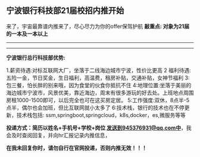 ## 宁波银行科技部21届校招内推开始

来了，宇宙最靠谱内推来了，尽心尽力为你的offer保驾护航
**敲重点: 对象为21届 的一本及一本以上**

--------------------------

-----------------------

**宁波银行总行科技部优势:**

1.薪资待遇:对标互联网大厂，坐落于二线海边城市宁波，性价比更高 
2 福利待遇:五险一金，节日奖金，生日福利，高温费，租房补贴，交通补贴，女神节福利
3:包三餐，怕长胖的别来哦，因为食堂的伙食你抵抗不住
4:地理位置:坐落于美丽的海边城市宁波市，风景优美，靠近海边，周末有很多游玩的好去处。上班地点周围房租1000-1500即可，以后完全也可在这买房定居。
5:工作强度:双休，8点半-5点半，偶尔也会加班，但比互联网就小太多了
6:技术栈，银行的技术也在不停更新，技术栈包括: ssm,springboot,springcloud，k8s,docker，es,微服务等等

**投递方式：简历以姓名+手机号+学校+岗位 发送到945376931@qq.com中**，我会及时查阅回复，并向hr汇报记录内推信息，

**在我未回复你时，请勿自行在官网投递，否则内推无效！！！**

